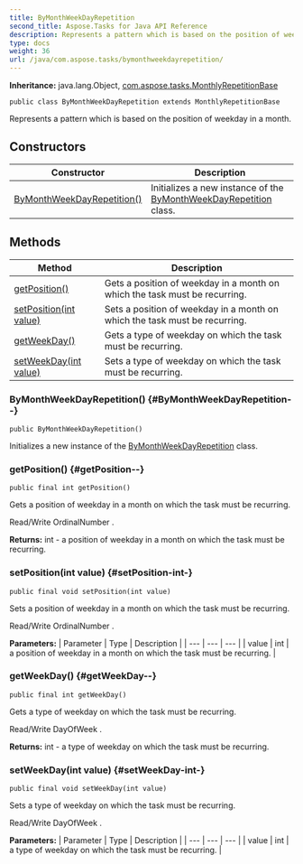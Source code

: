 ```yaml
---
title: ByMonthWeekDayRepetition
second_title: Aspose.Tasks for Java API Reference
description: Represents a pattern which is based on the position of weekday in a month.
type: docs
weight: 36
url: /java/com.aspose.tasks/bymonthweekdayrepetition/
---
```


**Inheritance:**
java.lang.Object, [com.aspose.tasks.MonthlyRepetitionBase](../../com.aspose.tasks/monthlyrepetitionbase)
```
public class ByMonthWeekDayRepetition extends MonthlyRepetitionBase
```

Represents a pattern which is based on the position of weekday in a month.
## Constructors

| Constructor | Description |
| --- | --- |
| [ByMonthWeekDayRepetition()](#ByMonthWeekDayRepetition--) | Initializes a new instance of the [ByMonthWeekDayRepetition](../../com.aspose.tasks/bymonthweekdayrepetition) class. |
## Methods

| Method | Description |
| --- | --- |
| [getPosition()](#getPosition--) | Gets a position of weekday in a month on which the task must be recurring. |
| [setPosition(int value)](#setPosition-int-) | Sets a position of weekday in a month on which the task must be recurring. |
| [getWeekDay()](#getWeekDay--) | Gets a type of weekday on which the task must be recurring. |
| [setWeekDay(int value)](#setWeekDay-int-) | Sets a type of weekday on which the task must be recurring. |
### ByMonthWeekDayRepetition() {#ByMonthWeekDayRepetition--}
```
public ByMonthWeekDayRepetition()
```


Initializes a new instance of the [ByMonthWeekDayRepetition](../../com.aspose.tasks/bymonthweekdayrepetition) class.

### getPosition() {#getPosition--}
```
public final int getPosition()
```


Gets a position of weekday in a month on which the task must be recurring.

Read/Write  OrdinalNumber .

**Returns:**
int - a position of weekday in a month on which the task must be recurring.
### setPosition(int value) {#setPosition-int-}
```
public final void setPosition(int value)
```


Sets a position of weekday in a month on which the task must be recurring.

Read/Write  OrdinalNumber .

**Parameters:**
| Parameter | Type | Description |
| --- | --- | --- |
| value | int | a position of weekday in a month on which the task must be recurring. |

### getWeekDay() {#getWeekDay--}
```
public final int getWeekDay()
```


Gets a type of weekday on which the task must be recurring.

Read/Write  DayOfWeek .

**Returns:**
int - a type of weekday on which the task must be recurring.
### setWeekDay(int value) {#setWeekDay-int-}
```
public final void setWeekDay(int value)
```


Sets a type of weekday on which the task must be recurring.

Read/Write  DayOfWeek .

**Parameters:**
| Parameter | Type | Description |
| --- | --- | --- |
| value | int | a type of weekday on which the task must be recurring. |

